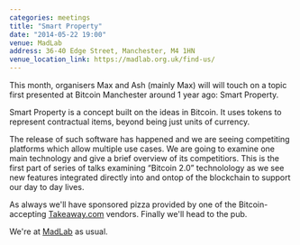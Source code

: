 ```yaml
---
categories: meetings
title: "Smart Property"
date: "2014-05-22 19:00"
venue: MadLab
address: 36-40 Edge Street, Manchester, M4 1HN
venue_location_link: https://madlab.org.uk/find-us/
---
```


This month, organisers Max and Ash (mainly Max) will will touch on a topic first presented at Bitcoin Manchester around 1 year ago: Smart Property.

Smart Property is a concept built on the ideas in Bitcoin. It uses tokens to represent contractual items, beyond being just units of currency.

The release of such software has happened and we are seeing competiting platforms which allow multiple use cases. We are going to examine one main technology and give a brief overview of its competitiors. This is the first part of series of talks examining “Bitcoin 2.0” technolology as we see new features integrated directly into and ontop of the blockchain to support our day to day lives.

As always we'll have sponsored pizza provided by one of the Bitcoin-accepting [Takeaway.com][takeaway] vendors. Finally we'll head to the pub.

We're at [MadLab][madlab-event] as usual.

[madlab-event]: http://madlab.org.uk/content/bitcoin-manchester-22-05-2014/
[takeaway]: http://www.takeaway.com/

